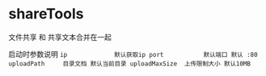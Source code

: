 # shareTools

文件共享 和 共享文本合并在一起

启动时参数说明
`
	ip             默认获取ip
	port           默认端口 默认 :80
	uploadPath     目录文档 默认当前目录
	uploadMaxSize  上传限制大小 默认10MB
`